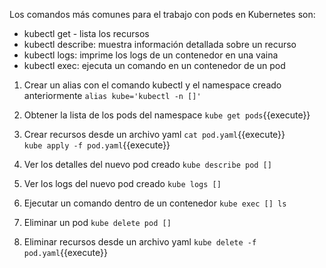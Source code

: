 Los comandos más comunes para el trabajo con pods en Kubernetes son:

  * kubectl get - lista los recursos 
  * kubectl describe: muestra información detallada sobre un recurso 
  * kubectl logs: imprime los logs de un contenedor en una vaina 
  * kubectl exec: ejecuta un comando en un contenedor de un pod

1. Crear un alias con el comando kubectl y el namespace creado anteriormente
`alias kube='kubectl -n []'`

2. Obtener la lista de los pods del namespace
`kube get pods`{{execute}}    

3. Crear recursos desde un archivo yaml
`cat pod.yaml`{{execute}}  
`kube apply -f pod.yaml`{{execute}}  

4. Ver los detalles del nuevo pod creado
`kube describe pod []`

5. Ver los logs del nuevo pod creado
`kube logs []`

6. Ejecutar un comando dentro de un contenedor
`kube exec [] ls`

7. Eliminar un pod
`kube delete pod []`

8. Eliminar recursos desde un archivo yaml
`kube delete -f pod.yaml`{{execute}}  
